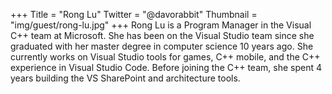 +++
Title = "Rong Lu"
Twitter = "@davorabbit"
Thumbnail = "img/guest/rong-lu.jpg"
+++
Rong Lu is a Program Manager in the Visual C++ team at Microsoft. She has been on the Visual Studio team since she graduated with her master degree in computer science 10 years ago. She currently works on Visual Studio tools for games, C++ mobile, and the C++ experience in Visual Studio Code. Before joining the C++ team, she spent 4 years building the VS SharePoint and architecture tools.